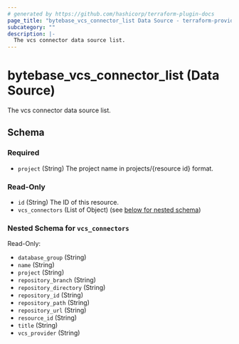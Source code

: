 ```yaml
---
# generated by https://github.com/hashicorp/terraform-plugin-docs
page_title: "bytebase_vcs_connector_list Data Source - terraform-provider-bytebase"
subcategory: ""
description: |-
  The vcs connector data source list.
---
```


# bytebase_vcs_connector_list (Data Source)

The vcs connector data source list.



<!-- schema generated by tfplugindocs -->
## Schema

### Required

- `project` (String) The project name in projects/{resource id} format.

### Read-Only

- `id` (String) The ID of this resource.
- `vcs_connectors` (List of Object) (see [below for nested schema](#nestedatt--vcs_connectors))

<a id="nestedatt--vcs_connectors"></a>
### Nested Schema for `vcs_connectors`

Read-Only:

- `database_group` (String)
- `name` (String)
- `project` (String)
- `repository_branch` (String)
- `repository_directory` (String)
- `repository_id` (String)
- `repository_path` (String)
- `repository_url` (String)
- `resource_id` (String)
- `title` (String)
- `vcs_provider` (String)



